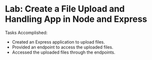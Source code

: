 # Lab: Create a File Upload and Handling App in Node and Express

Tasks Accomplished:

- Created an Express application to upload files.
- Provided an endpoint to access the uploaded files.
- Accessed the uploaded files through the endpoints.
